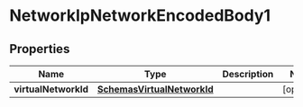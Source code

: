 # NetworkIpNetworkEncodedBody1

## Properties
Name | Type | Description | Notes
------------ | ------------- | ------------- | -------------
**virtualNetworkId** | [**SchemasVirtualNetworkId**](SchemasVirtualNetworkId.md) |  |  [optional]
